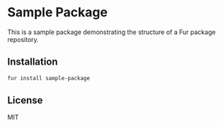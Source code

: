 # Sample Package

This is a sample package demonstrating the structure of a Fur package repository.

## Installation

```bash
fur install sample-package
```


## License

MIT
